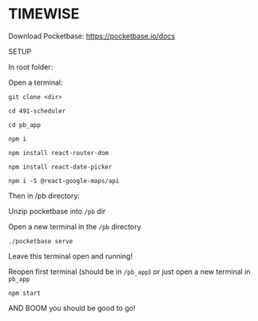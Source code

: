 # TIMEWISE

Download Pocketbase: https://pocketbase.io/docs

SETUP 

In root folder:

Open a terminal:

`git clone <dir>`

`cd 491-scheduler`

`cd pb_app`

`npm i`

`npm install react-router-dom`

`npm install react-date-picker`

`npm i -S @react-google-maps/api`



Then in /pb directory:

Unzip pocketbase into `/pb` dir

Open a new terminal in the `/pb` directory

`./pocketbase serve`

Leave this terminal open and running!

Reopen first terminal (should be in `/pb_app`) or just open a new terminal in `pb_app`

`npm start`

AND BOOM you should be good to go!

